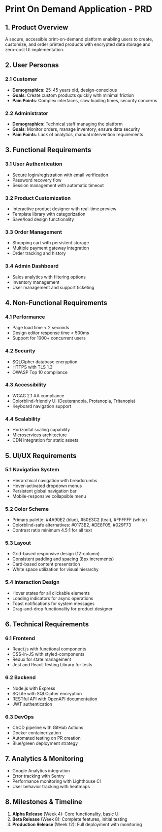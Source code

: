 # Print On Demand Application - PRD

## 1. Product Overview

A secure, accessible print-on-demand platform enabling users to create, customize, and order printed products with encrypted data storage and zero-cost UI implementation.

## 2. User Personas

### 2.1 Customer

- **Demographics**: 25-45 years old, design-conscious
- **Goals**: Create custom products quickly with minimal friction
- **Pain Points**: Complex interfaces, slow loading times, security concerns

### 2.2 Administrator

- **Demographics**: Technical staff managing the platform
- **Goals**: Monitor orders, manage inventory, ensure data security
- **Pain Points**: Lack of analytics, manual intervention requirements

## 3. Functional Requirements

### 3.1 User Authentication

- Secure login/registration with email verification
- Password recovery flow
- Session management with automatic timeout

### 3.2 Product Customization

- Interactive product designer with real-time preview
- Template library with categorization
- Save/load design functionality

### 3.3 Order Management

- Shopping cart with persistent storage
- Multiple payment gateway integration
- Order tracking and history

### 3.4 Admin Dashboard

- Sales analytics with filtering options
- Inventory management
- User management and support ticketing

## 4. Non-Functional Requirements

### 4.1 Performance

- Page load time < 2 seconds
- Design editor response time < 500ms
- Support for 1000+ concurrent users

### 4.2 Security

- SQLCipher database encryption
- HTTPS with TLS 1.3
- OWASP Top 10 compliance

### 4.3 Accessibility

- WCAG 2.1 AA compliance
- Colorblind-friendly UI (Deuteranopia, Protanopia, Tritanopia)
- Keyboard navigation support

### 4.4 Scalability

- Horizontal scaling capability
- Microservices architecture
- CDN integration for static assets

## 5. UI/UX Requirements

### 5.1 Navigation System

- Hierarchical navigation with breadcrumbs
- Hover-activated dropdown menus
- Persistent global navigation bar
- Mobile-responsive collapsible menu

### 5.2 Color Scheme

- Primary palette: #4A90E2 (blue), #50E3C2 (teal), #FFFFFF (white)
- Colorblind-safe alternatives: #0173B2, #DE8F05, #029F73
- Contrast ratio minimum 4.5:1 for all text

### 5.3 Layout

- Grid-based responsive design (12-column)
- Consistent padding and spacing (8px increments)
- Card-based content presentation
- White space utilization for visual hierarchy

### 5.4 Interaction Design

- Hover states for all clickable elements
- Loading indicators for async operations
- Toast notifications for system messages
- Drag-and-drop functionality for product designer

## 6. Technical Requirements

### 6.1 Frontend

- React.js with functional components
- CSS-in-JS with styled-components
- Redux for state management
- Jest and React Testing Library for tests

### 6.2 Backend

- Node.js with Express
- SQLite with SQLCipher encryption
- RESTful API with OpenAPI documentation
- JWT authentication

### 6.3 DevOps

- CI/CD pipeline with GitHub Actions
- Docker containerization
- Automated testing on PR creation
- Blue/green deployment strategy

## 7. Analytics & Monitoring

- Google Analytics integration
- Error tracking with Sentry
- Performance monitoring with Lighthouse CI
- User behavior tracking with heatmaps

## 8. Milestones & Timeline

1. **Alpha Release** (Week 4): Core functionality, basic UI
2. **Beta Release** (Week 8): Complete features, initial testing
3. **Production Release** (Week 12): Full deployment with monitoring
